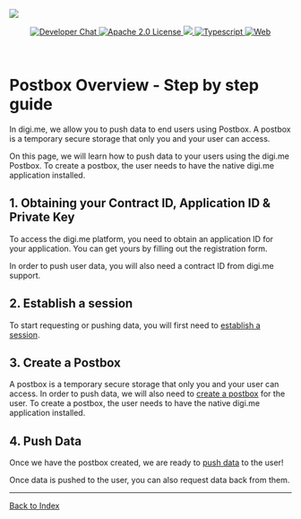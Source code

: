 ![](https://securedownloads.digi.me/partners/digime/SDKReadmeBanner.png)
<p align="center">
    <a href="https://developers.digi.me/slack/join">
        <img src="https://img.shields.io/badge/chat-slack-blueviolet.svg" alt="Developer Chat">
    </a>
    <a href="LICENSE">
        <img src="https://img.shields.io/badge/license-apache 2.0-blue.svg" alt="Apache 2.0 License">
    </a>
    <a href="#">
    	<img src="https://img.shields.io/badge/build-passing-brightgreen.svg">
    </a>
    <a href="https://www.typescriptlang.org/">
        <img src="https://img.shields.io/badge/language-typescript-ff69b4.svg" alt="Typescript">
    </a>
    <a href="https://developers.digi.me/">
        <img src="https://img.shields.io/badge/web-digi.me-red.svg" alt="Web">
    </a>
</p>

<br>

# Postbox Overview - Step by step guide

In digi.me, we allow you to push data to end users using Postbox. A postbox is a temporary secure storage that only you and your user can access.


On this page, we will learn how to push data to your users using the digi.me Postbox. To create a postbox, the user needs to have the native digi.me application installed. 

## 1. Obtaining your Contract ID, Application ID & Private Key
To access the digi.me platform, you need to obtain an application ID for your application. You can get yours by filling out the registration form.

In order to push user data, you will also need a contract ID from digi.me support.

## 2. Establish a session
To start requesting or pushing data, you will first need to [establish a session](../functions/establish-session.md).

## 3. Create a Postbox
A postbox is a temporary secure storage that only you and your user can access. In order to push data, we will also need to [create a postbox](./create-postbox.md) for the user. To create a postbox, the user needs to have the native digi.me application installed.

## 4. Push Data
Once we have the postbox created, we are ready to [push data](./push-data.md) to the user!

Once data is pushed to the user, you can also request data back from them.

-----

[Back to Index](../README.md)
